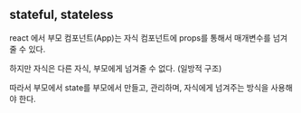 ## stateful, stateless

react 에서 부모 컴포넌트(App)는 자식 컴포넌트에 props를 통해서 매개변수를 넘겨 줄 수 있다.

하지만 자식은 다른 자식, 부모에게 넘겨줄 수 없다. (일방적 구조)

따라서 부모에서 state를 부모에서 만들고, 관리하며, 자식에게 넘겨주는 방식을 사용해야 한다.

